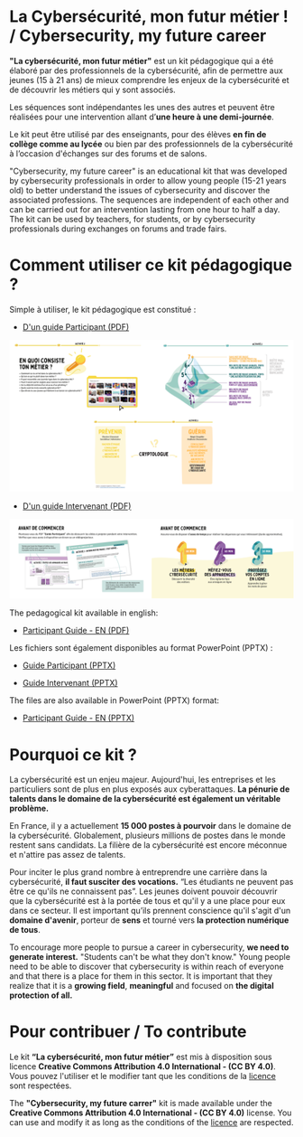 # La Cybersécurité, mon futur métier ! / Cybersecurity, my future career
__"La cybersécurité, mon futur métier"__ est un kit pédagogique qui a été élaboré par des professionnels de la cybersécurité, afin de permettre aux jeunes (15 à 21 ans) de mieux comprendre les enjeux de la cybersécurité et de découvrir les métiers qui y sont associés.

Les séquences sont indépendantes les unes des autres et peuvent être réalisées pour une intervention allant d’__une heure à une demi-journée__. 

Le kit peut être utilisé par des enseignants, pour des élèves __en fin de collège comme au lycée__ ou bien par des professionnels de la cybersécurité à l’occasion d'échanges sur des forums et de salons.

"Cybersecurity, my future career" is an educational kit that was developed by cybersecurity professionals in order to allow young people (15-21 years old) to better understand the issues of cybersecurity and discover the associated professions.
The sequences are independent of each other and can be carried out for an intervention lasting from one hour to half a day.
The kit can be used by teachers, for students, or by cybersecurity professionals during exchanges on forums and trade fairs.

# Comment utiliser ce kit pédagogique ?

Simple à utiliser, le kit pédagogique est constitué :
- [D'un guide Participant (PDF)](https://github.com/microsoft/Cybersecurity-jobs-skills-workshop/raw/main/doc/kit/FR/PDF/GUIDE_CYBER_PARTICIPANT_v1.pdf) 

<p align="center">
  <img src="doc/images/FR/Overview_Participant.png">
</p>

- [D'un guide Intervenant (PDF)](https://github.com/microsoft/Cybersecurity-jobs-skills-workshop/raw/main/doc/kit/FR/PDF/GUIDE_CYBER_INTERVENANT_v1.pdf) 
<p align="center">
  <img src="doc/images/FR/Overview_Intervenant.png">
</p>

The pedagogical kit available in english:
- [Participant Guide - EN (PDF)](https://github.com/microsoft/Cybersecurity-jobs-skills-workshop/raw/main/doc/kit/EN/PDF/GUIDE_CYBER_PARTICIPANT_EN_v1.pdf)


Les fichiers sont également disponibles au format PowerPoint (PPTX) :
- [Guide Participant (PPTX)](https://view.officeapps.live.com/op/view.aspx?src=https%3A%2F%2Fraw.githubusercontent.com%2Fmicrosoft%2FCybersecurity-jobs-skills-workshop%2Fmain%2Fdoc%2Fkit%2FFR%2FPPTX%2FGUIDE_CYBER_PARTICIPANT_v1.pptx)

- [Guide Intervenant (PPTX)](https://view.officeapps.live.com/op/view.aspx?src=https%3A%2F%2Fraw.githubusercontent.com%2Fmicrosoft%2FCybersecurity-jobs-skills-workshop%2Fmain%2Fdoc%2Fkit%2FFR%2FPPTX%2FGUIDE_CYBER_INTERVENANT_v1.pptx)


The files are also available in PowerPoint (PPTX) format:
- [Participant Guide - EN (PPTX)](https://github.com/microsoft/Cybersecurity-jobs-skills-workshop/raw/main/doc/kit/EN/PPTX/GUIDE_CYBER_PARTICIPANT_EN_v1.pptx)

# Pourquoi ce kit ?

La cybersécurité est un enjeu majeur. Aujourd'hui, les entreprises et les particuliers sont de plus en plus exposés aux cyberattaques. __La pénurie de talents dans le domaine de la cybersécurité est également un véritable problème.__ 

En France, il y a actuellement __15 000 postes à pourvoir__ dans le domaine de la cybersécurité. Globalement, plusieurs millions de postes dans le monde restent sans candidats. La filière de la cybersécurité est encore méconnue et n'attire pas assez de talents. 

Pour inciter le plus grand nombre à entreprendre une carrière dans la cybersécurité, __il faut susciter des vocations.__ “Les étudiants ne peuvent pas être ce qu'ils ne connaissent pas”. Les jeunes doivent pouvoir découvrir que la cybersécurité est à la portée de tous et qu'il y a une place pour eux dans ce secteur. Il est important qu’ils prennent conscience qu'il s'agit d'un __domaine d'avenir__, porteur de __sens__ et tourné vers __la protection numérique de tous__.

To encourage more people to pursue a career in cybersecurity, __we need to generate interest.__ "Students can't be what they don't know." Young people need to be able to discover that cybersecurity is within reach of everyone and that there is a place for them in this sector. It is important that they realize that it is a __growing field__, __meaningful__ and focused on __the digital protection of all.__


# Pour contribuer / To contribute

Le kit __“La cybersécurité, mon futur métier”__ est mis à disposition sous licence __Creative Commons Attribution 4.0 International - (CC BY 4.0)__. Vous pouvez l'utiliser et le modifier tant que les conditions de la [licence](LICENSE) sont respectées.

The __"Cybersecurity, my future carrer"__ kit is made available under the __Creative Commons Attribution 4.0 International - (CC BY 4.0)__ license. You can use and modify it as long as the conditions of the [licence](LICENSE) are respected.